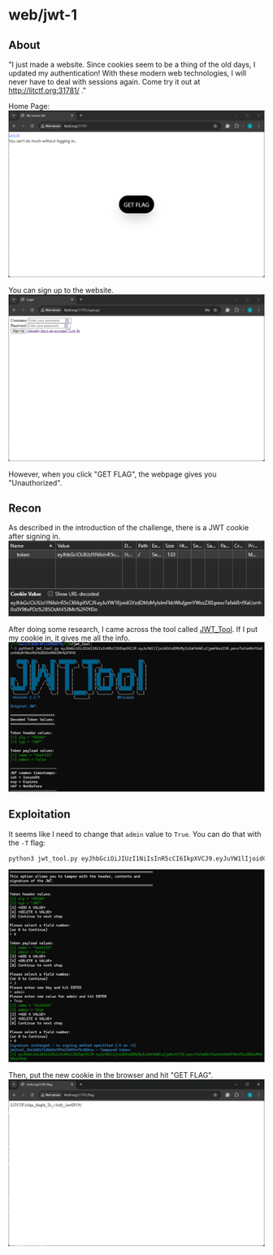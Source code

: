 # web/jwt-1

## About
"I just made a website. Since cookies seem to be a thing of the old days, I updated my authentication! With these modern web technologies, I will never have to deal with sessions again. Come try it out at http://litctf.org:31781/ ."

Home Page:
![Home Page](web-jwt-1-asset/home.png)

You can sign up to the website.
![Sign Up](web-jwt-1-asset/signup.png)

However, when you click "GET FLAG", the webpage gives you "Unauthorized".

## Recon
As described in the introduction of the challenge, there is a JWT cookie after signing in.
![cookie](web-jwt-1-asset/cookie.png)

After doing some research, I came across the tool called [JWT_Tool](https://github.com/ticarpi/jwt_tool).
If I put my cookie in, it gives me all the info.
![info](web-jwt-1-asset/jwt_tool.png)

## Exploitation
It seems like I need to change that `admin` value to `True`. You can do that with the `-T` flag:
```bash
python3 jwt_tool.py eyJhbGciOiJIUzI1NiIsInR5cCI6IkpXVCJ9.eyJuYW1lIjoidGVzdDMzMyIsImFkbWluIjpmYWxzZX0.pexv7afakRnfXaUonh0o0Y96xPDz%2BSOsM453Mn%2F0YD -T
```
![exploit](web-jwt-1-asset/exploit.png)

Then, put the new cookie in the browser and hit "GET FLAG".
![flag](web-jwt-1-asset/flag.png)
